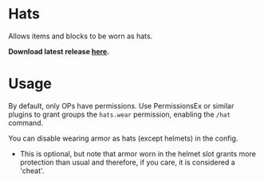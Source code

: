 # Hats
Allows items and blocks to be worn as hats.

<b>Download latest release [here](https://github.com/AleksandarHaralanov/Hats/releases/latest).</b>
# Usage
By default, only OPs have permissions. Use PermissionsEx or similar plugins to grant groups the ```hats.wear``` permission, enabling the ```/hat``` command.

You can disable wearing armor as hats (except helmets) in the config.
- This is optional, but note that armor worn in the helmet slot grants more protection than usual and therefore, if you care, it is considered a 'cheat'.
